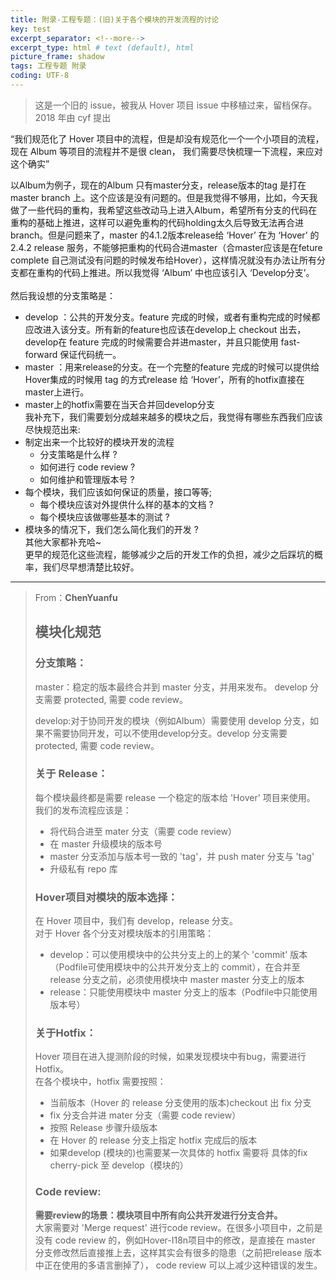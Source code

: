 ```yaml
---
title: 附录-工程专题：(旧)关于各个模块的开发流程的讨论 
key: test
excerpt_separator: <!--more-->
excerpt_type: html # text (default), html
picture_frame: shadow
tags: 工程专题 附录
coding: UTF-8
--- 
```

> 这是一个旧的 issue，被我从 Hover 项目 issue 中移植过来，留档保存。    
> 2018 年由 cyf 提出    
  
“我们规范化了 Hover 项目中的流程，但是却没有规范化一个一个小项目的流程，现在 Album 等项目的流程并不是很 clean， 我们需要尽快梳理一下流程，来应对这个确实”  

以Album为例子，现在的Album 只有master分支，release版本的tag 是打在master branch 上。这个应该是没有问题的。但是我觉得不够用，比如，今天我做了一些代码的重构，我希望这些改动马上进入Album，希望所有分支的代码在重构的基础上推进，这样可以避免重构的代码holding太久后导致无法再合进branch。但是问题来了，master 的4.1.2版本release给 ‘Hover’ 在为 ‘Hover’ 的 2.4.2 release 服务，不能够把重构的代码合进master（合master应该是在feture complete 自己测试没有问题的时候发布给Hover），这样情况就没有办法让所有分支都在重构的代码上推进。所以我觉得 ‘Album’ 中也应该引入 ‘Develop分支’。  
<br/>
然后我设想的分支策略是：  
* develop ：公共的开发分支。feature 完成的时候，或者有重构完成的时候都应改进入该分支。所有新的feature也应该在develop上 checkout 出去，develop在 feature 完成的时候需要合并进master，并且只能使用 fast-forward 保证代码统一。  
* master ：用来release的分支。在一个完整的feature 完成的时候可以提供给Hover集成的时候用 tag 的方式release 给 ‘Hover’，所有的hotfix直接在master上进行。  
* master上的hotfix需要在当天合并回develop分支  
我补充下，我们需要划分成越来越多的模块之后，我觉得有哪些东西我们应该尽快规范出来:  
* 制定出来一个比较好的模块开发的流程  
	* 分支策略是什么样 ?  
	* 如何进行 code review ?  
	* 如何维护和管理版本号 ?  
* 每个模块，我们应该如何保证的质量，接口等等;  
	* 每个模块应该对外提供什么样的基本的文档 ?  
	* 每个模块应该做哪些基本的测试 ?  
* 模块多的情况下，我们怎么简化我们的开发 ?  
其他大家都补充哈~  
更早的规范化这些流程，能够减少之后的开发工作的负担，减少之后踩坑的概率，我们尽早想清楚比较好。  
  
- - - -  

> From：**ChenYuanfu**    
>
> ## 模块化规范  
> 
> ### 分支策略：  
>
> master：稳定的版本最终合并到 master 分支，并用来发布。 develop 分支需要 protected, 需要 code review。  
>
> develop:对于协同开发的模块（例如Album）需要使用 develop 分支，如果不需要协同开发，可以不使用develop分支。develop 分支需要 protected, 需要 code review。  
>
> ### 关于 Release：  
> 每个模块最终都是需要 release 一个稳定的版本给 'Hover' 项目来使用。  
> 我们的发布流程应该是：  
>
> * 将代码合进至 mater 分支（需要 code review）  
> * 在 master 升级模块的版本号  
> * master 分支添加与版本号一致的 'tag'，并 push mater 分支与 'tag'  
> * 升级私有 repo 库  
>
> ### Hover项目对模块的版本选择：  
> 在 Hover 项目中，我们有 develop，release 分支。  
> 对于 Hover 各个分支对模块版本的引用策略：  
>
> * develop：可以使用模块中的公共分支上的上的某个 'commit' 版本（Podfile可使用模块中的公共开发分支上的 commit），在合并至 release 分支之前，必须使用模块中 master master 分支上的版本  
> * release：只能使用模块中 master 分支上的版本（Podfile中只能使用版本号）  
>
> ### 关于Hotfix：  
> Hover 项目在进入提测阶段的时候，如果发现模块中有bug，需要进行Hotfix。  
> 在各个模块中，hotfix 需要按照：  
>  
> * 当前版本（Hover 的 release 分支使用的版本)checkout 出 fix 分支  
> * fix 分支合并进 mater 分支（需要 code review）  
> * 按照 Release 步骤升级版本  
> * 在 Hover 的 release 分支上指定 hotfix 完成后的版本  
> * 如果develop (模块的)也需要某一次具体的 hotfix 需要将 具体的fix cherry-pick 至 develop（模块的）  
>  
> ### Code review:  
>
> **需要review的场景：模块项目中所有向公共开发进行分支合并。**  
> 大家需要对 'Merge request' 进行code review。在很多小项目中，之前是没有 code review 的，例如Hover-I18n项目中的修改，是直接在 master 分支修改然后直接推上去，这样其实会有很多的隐患（之前把release 版本中正在使用的多语言删掉了）， code review 可以上减少这种错误的发生。  
  
  